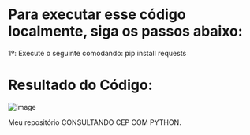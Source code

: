 # Para executar esse código localmente, siga os passos abaixo:
1º: Execute o seguinte comodando: pip install requests
# Resultado do Código:

![image](https://user-images.githubusercontent.com/78058494/164946211-6d41f559-2cb7-4ba0-85d4-8d2f5b4c13f1.png)


Meu repositório CONSULTANDO CEP COM  PYTHON.
